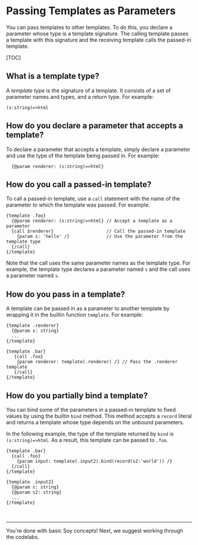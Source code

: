 # Passing Templates as Parameters

You can pass templates to other templates. To do this, you declare a parameter
whose type is a template signature. The calling template passes a template with
this signature and the receiving template calls the passed-in template.

[TOC]

## What is a template type?

A _template type_ is the signature of a template. It consists of a set of
parameter names and types, and a return type. For example:

```soy
(s:string)=>html
```

## How do you declare a parameter that accepts a template?

To declare a parameter that accepts a template, simply declare a parameter and
use the type of the template being passed in. For example:

```soy
  {@param renderer: (s:string)=>html}
```

## How do you call a passed-in template?

To call a passed-in template, use a `call` statement with the name of the
parameter to which the template was passed. For example:

```soy
{template .foo}
  {@param renderer: (s:string)=>html} // Accept a template as a parameter
  {call $renderer}                    // Call the passed-in template
    {param s: 'hello' /}              // Use the parameter from the template type
  {/call}
{/template}
```

Note that the call uses the same parameter names as the template type. For
example, the template type declares a parameter named `s` and the call uses a
parameter named `s`.

## How do you pass in a template?

A template can be passed in as a parameter to another template by wrapping it in
the builtin function `template`. For example:

```soy
{template .renderer}
  {@param s: string}
  ...
{/template}

{template .bar}
   {call .foo}
    {param renderer: template(.renderer) /} // Pass the .renderer template
   {/call}
{/template}
```

## How do you partially bind a template?

You can bind some of the parameters in a passed-in template to fixed values by
using the builtin `bind` method. This method accepts a `record` literal and
returns a template whose type depends on the unbound parameters.

In the following example, the type of the template returned by `bind` is
`(s:string)=>html`. As a result, this template can be passed to `.foo`.

```soy
{template .bar}
  {call .foo}
    {param input: template(.input2).bind(record(s2:'world')) /}
  {/call}
{/template}

{template .input2}
  {@param s: string}
  {@param s2: string}
  ...
{/template}
```

<br>


--------------------------------------------------------------------------------

You're done with basic Soy concepts! Next, we suggest working through the
codelabs.


<br>
